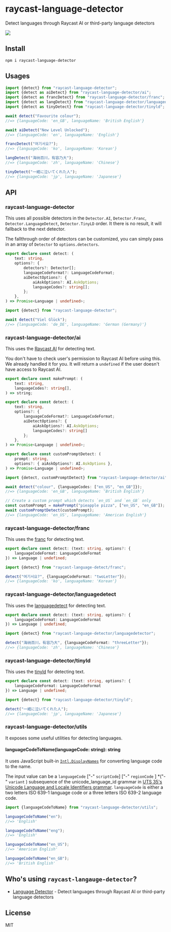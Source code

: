 # raycast-language-detector

Detect languages through Raycast AI or third-party language detectors

[![](https://shields.io/badge/Raycast-Pro_Enhanced-eee?labelColor=FF6363&logo=raycast&logoColor=fff&style=flat-square)](https://github.com/LitoMore/raycast-pro-enhanced-extensions)

## Install

```shell
npm i raycast-language-detector
```

## Usages

```typescript
import {detect} from "raycast-language-detector";
import {detect as aiDetect} from "raycast-language-detector/ai";
import {detect as francDetect} from "raycast-language-detector/franc";
import {detect as langDetect} from "raycast-language-detector/languagedetect";
import {detect as tinyDetect} from "raycast-language-detector/tinyld";

await detect("Favourite colour");
//=> {languageCode: 'en_GB', languageName: 'British English'}

await aiDetect("New Level Unlocked");
//=> {languageCode: 'en', languageName: 'English'}

francDetect("여기서요?");
//=> {languageCode: 'ko', languageName: 'Korean'}

langDetect("海纳百川，有容乃大");
//=> {languageCode: 'zh', languageName: 'Chinese'}

tinyDetect("一緒に泣いてくれた人");
//=> {languageCode: 'jp', languageName: 'Japanese'}
```

## API

### raycast-language-detector

This uses all possible detectors in the `Detector.AI`, `Detector.Franc`, `Detector.LanguageDetect`, `Detector.TinyLD`
order. It there is no result, it will fallback to the next detector.

The fallthrough order of detectors can be customized, you can simply pass in an array of `Detector` to
`options.detectors`.

```typescript
export declare const detect: (
	text: string,
	options?: {
		detectors?: Detector[];
		languageCodeFormat?: LanguageCodeFormat;
		aiDetectOptions?: {
			aiAskOptions?: AI.AskOptions;
			languageCodes?: string[];
		};
	},
) => Promise<Language | undefined>;
```

```typescript
import {detect} from "raycast-language-detector";

await detect("Viel Glück");
//=> {languageCode: 'de_DE', languageName: 'German (Germany)'}
```

### raycast-language-detector/ai

This uses the [Raycast AI](https://developers.raycast.com/api-reference/ai) for detecting text.

You don't have to check user's permission to Raycast AI before using this. We already handled it for you. It will return
a `undefined` if the user doesn't have access to Raycast AI.

```typescript
export declare const makePrompt: (
	text: string,
	languageCodes?: string[],
) => string;

export declare const detect: (
	text: string,
	options?: {
		languageCodeFormat?: LanguageCodeFormat;
		aiDetectOptions?: {
			aiAskOptions?: AI.AskOptions;
			languageCodes?: string[]
		};
	},
) => Promise<Language | undefined>;

export declare const customPromptDetect: (
	prompt: string,
	options?: { aiAskOptions?: AI.AskOptions },
) => Promise<Language | undefined>;
```

```typescript
import {detect, customPromptDetect} from "raycast-language-detector/ai";

await detect("colour", {languageCodes: ["en_US", "en_GB"]});
//=> {languageCode: 'en_GB', languageName: 'British English'}

// Create a custom prompt which detects `en_US` and `en_GB` only
const customPrompt = makePrompt("pieapple pizza", ["en_US", "en_GB"]);
await customPromptDetect(customPrompt);
//=> {languageCode: 'en_US', languageName: 'American English'}
```

### raycast-language-detector/franc

This uses the [franc](https://npmjs.com/franc) for detecting text.

```typescript
export declare const detect: (text: string, options?: {
	languageCodeFormat: LanguageCodeFormat
}) => Language | undefined;
```

```typescript
import {detect} from "raycast-language-detect/franc";

detect("여기서요?", {languageCodeFormat: "twoLetter"});
//=> {languageCode: 'ko', languageName: 'Korean'}
```

### raycast-language-detector/languagedetect

This uses the [languagedetect](https://npmjs.com/langugagedetect) for detecting text.

```typescript
export declare const detect: (text: string, options?: {
	languageCodeFormat: LanguageCodeFormat
}) => Language | undefined;
```

```typescript
import {detect} from "raycast-language-detector/languagedetector";

detect("海纳百川，有容乃大", {languageCodeFormat: "threeLetter"});
//=> {languageCode: 'zh', languageName: 'Chinese'}
```

### raycast-language-detector/tinyld

This uses the [tinyld](https://npmjs.com/tinyld) for detecting text.

```typescript
export declare const detect: (text: string, options?: {
	languageCodeFormat: LanguageCodeFormat
}) => Language | undefined;
```

```typescript
import {detect} from "raycast-language-detector/tinyld";

detect("一緒に泣いてくれた人");
//=> {languageCode: 'jp', languageName: 'Japanese'}
```

### raycast-language-detector/utils

It exposes some useful utilities for detecting languages.

#### languageCodeToName(languageCode: string): string

It uses JavaScript built-in [
`Intl.DisplayNames`](https://developer.mozilla.org/en-US/docs/Web/JavaScript/Reference/Global_Objects/Intl/DisplayNames#language_display_names)
for converting language code to the name.

The input value can be a `languageCode` ["-" `scriptCode`] ["-" `regionCode` ] \*("-" `variant` ) subsequence of the
unicode_language_id grammar
in [UTS 35's Unicode Language and Locale Identifiers grammar](https://unicode.org/reports/tr35/#Unicode_language_identifier).
`languageCode` is either a two letters ISO 639-1 language code or a three letters ISO 639-2 language code.

```typescript
import {languageCodeToName} from "raycast-language-detector/utils";

languageCodeToName("en");
//=> 'English'

languageCodeToName("eng");
//=> 'English'

languageCodeToName("en_US");
//=> 'American English'

languageCodeToName("en_GB");
//=> 'British English'
```

## Who's using `raycast-langauge-detector`?

- [Language Detector](https://raycast.com/litomore/language-detector) - Detect languages through Raycast AI or
  third-party language detectors

## License

MIT
